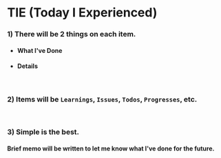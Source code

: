 # TIE (Today I Experienced)

### 1) There will be 2 things on each item.
* #### What I've Done
* #### Details

<br/>
  
### 2) Items will be `Learnings`, `Issues`, `Todos`, `Progresses`, etc.

<br/>
 
### 3) Simple is the best.
#### Brief memo will be written to let me know what I've done for the future.

